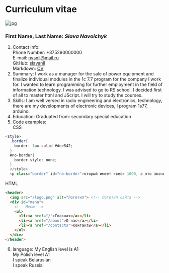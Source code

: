 # Curriculum vitae
![jpg](https://cdn.discordapp.com/attachments/918083434084192257/927208424494751775/a99b48291f26934b.png)
### First Name, Last Name: *Slava Navoichyk*
1. Contact Info:\
Phone Number: +375290000000\
E-mail: nvsnil@mail.ru\
GitHub: [slavanil](https://github.com/slavanil/rsschool-cv.git)\
Markdown: [CV](https://slavanil.github.io/rsschool-cv/cv)
2. Summary:
I work as a manager for the sale of power equipment and finalize individual modules in the 1c 7.7 program for the company I work for. I wanted to learn programming for further employment in the field of information technology. I was advised to go to RS school. I decided first of all to master html and JScript. I will try to study the courses.
3. Skills: 
I am well versed in radio engineering and electronics, technology, there are my developments of electronic devices, I program 1s77, arduino.
4. Education:
Graduated from:
secondary special education
5. Code examples:\
CSS 
~~~ CS
<style>
  .border{
    border: 1px solid #dee542;
  }
  #no-border{
    border-style: none;
  }
  </style>
  <p class="border" id="no-border">оторый имеет «вес» 1000, а это значит</p>
~~~ 
HTML
~~~ HTML
<header>
  <img src="/logo.png" alt="Логотип"> <!-- Логотип сайта -->
  <div id="menu">
    <!-- Меню -->
    <ul>
      <li><a href="/">Главная</a></li>
      <li><a href="/about">О нас</a></li>
      <li><a href="/contacts">Контакты</a></li>
    </ul>
  </div>
</header>
~~~
6. language:
My English level is A1\
My Polish level A1\
I speak Belarusian\
I speak Russia